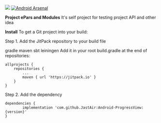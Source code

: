 [![](https://jitpack.io/v/JastAir/Android-ProgressView.svg)](https://jitpack.io/#JastAir/Android-ProgressView)
[![Android Arsenal](https://img.shields.io/badge/Android%20Arsenal-Circle%20ProgressBar-brightgreen.svg?style=flat)](https://android-arsenal.com/details/1/7541)

**Project ePars and Modules**
 It's self project for testing project API and other idea

**Install**
To get a Git project into your build:

Step 1. Add the JitPack repository to your build file

gradle
maven
sbt
leiningen
Add it in your root build.gradle at the end of repositories:

	allprojects {
		repositories {
			...
			maven { url 'https://jitpack.io' }
		}
	}
Step 2. Add the dependency

	dependencies {
	        implementation 'com.github.JastAir:Android-ProgressView:{version}'
	}

